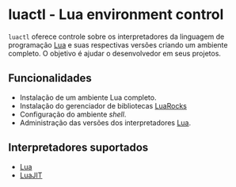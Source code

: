 luactl - Lua environment control
================================

`luactl` oferece controle sobre os interpretadores da linguagem de programação
[Lua][1] e suas respectivas versões criando um ambiente completo. O objetivo é
ajudar o desenvolvedor em seus projetos.

## Funcionalidades

- Instalação de um ambiente Lua completo.
- Instalação do gerenciador de bibliotecas [LuaRocks][2]
- Configuração do ambiente _shell_.
- Administração das versões dos interpretadores [Lua][1].

## Interpretadores suportados

- [Lua][1]
- [LuaJIT][3]

[1]: http://migre.me/amNMZ "Lua Programming Language"
[2]: http://migre.me/amNPN "Lua Rocks"
[3]: http://migre.me/pMk3J "The LuaJIT Project"

